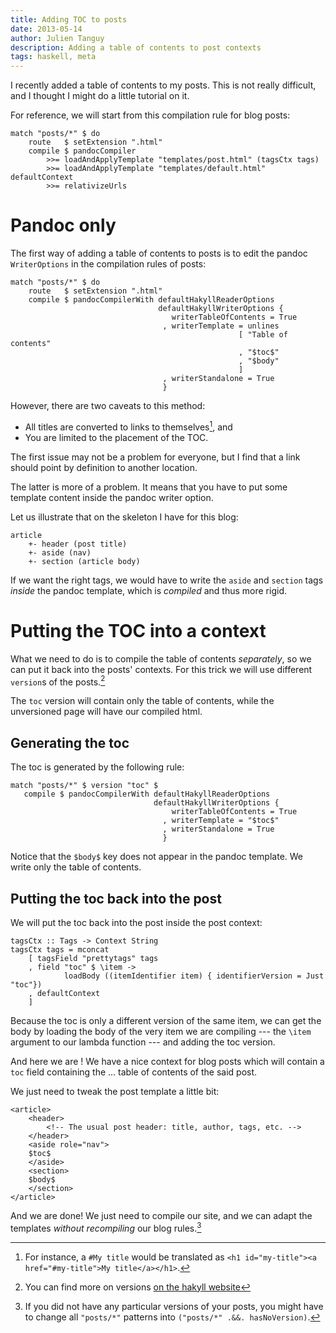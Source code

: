 ```yaml
---
title: Adding TOC to posts
date: 2013-05-14
author: Julien Tanguy
description: Adding a table of contents to post contexts
tags: haskell, meta
---
```

I recently added a table of contents to my posts.
This is not really difficult, and I thought I might do a little tutorial on it.

For reference, we will start from this compilation rule for blog posts:

~~~{.haskell}
match "posts/*" $ do
    route   $ setExtension ".html"
    compile $ pandocCompiler
        >>= loadAndApplyTemplate "templates/post.html" (tagsCtx tags)
        >>= loadAndApplyTemplate "templates/default.html" defaultContext
        >>= relativizeUrls
~~~

# Pandoc only

The first way of adding a table of contents to posts is to edit the pandoc `WriterOptions` in the compilation rules of posts:

~~~{.haskell}
match "posts/*" $ do
    route   $ setExtension ".html"
    compile $ pandocCompilerWith defaultHakyllReaderOptions
                                 defaultHakyllWriterOptions {
                                    writerTableOfContents = True
                                  , writerTemplate = unlines
                                                   [ "Table of contents"
                                                   , "$toc$"
                                                   , "$body"
                                                   ]
                                  , writerStandalone = True
                                  }
~~~

However, there are two caveats to this method:

- All titles are converted to links to themselves[^1], and
- You are limited to the placement of the TOC.

The first issue may not be a problem for everyone, but I find that a link should point by definition to another location.

The latter is more of a problem. It means that you have to put some template content inside the pandoc writer option.

Let us illustrate that on the skeleton I have for this blog:

~~~
article
    +- header (post title)
    +- aside (nav)
    +- section (article body)
~~~

If we want the right tags, we would have to write the `aside` and `section` tags
_inside_ the pandoc template, which is _compiled_ and thus more rigid.

# Putting the TOC into a context

What we need to do is to compile the table of contents _separately_, so we can put it 
back into the posts' contexts.
For this trick we will use different `version`s of the posts.[^2]

The `toc` version will contain only the table of contents, while the unversioned page
will have our compiled html.

## Generating the toc

The toc is generated by the following rule:

~~~{.haskell}
match "posts/*" $ version "toc" $
   compile $ pandocCompilerWith defaultHakyllReaderOptions
                                defaultHakyllWriterOptions {
                                    writerTableOfContents = True
                                  , writerTemplate = "$toc$"
                                  , writerStandalone = True
                                  }
~~~

Notice that the `$body$` key does not appear in the pandoc template.
We write only the table of contents.

## Putting the toc back into the post

We will put the toc back into the post inside the post context:

~~~{.haskell}
tagsCtx :: Tags -> Context String
tagsCtx tags = mconcat
    [ tagsField "prettytags" tags
    , field "toc" $ \item ->
            loadBody ((itemIdentifier item) { identifierVersion = Just "toc"})
    , defaultContext
    ]
~~~

Because the toc is only a different version of the same item,
we can get the body by loading the body of the very item we are compiling
--- the `\item` argument to our lambda function --- and adding the toc version.

And here we are ! We have a nice context for blog posts which will contain a `toc`
field containing the ... table of contents of the said post.

We just need to tweak the post template a little bit:

~~~{.html}
<article>
    <header>
        <!-- The usual post header: title, author, tags, etc. -->
    </header>
    <aside role="nav">
    $toc$
    </aside>
    <section>
    $body$
    </section>
</article>
~~~

And we are done! We just need to compile our site, and we can adapt the templates
_without recompiling_ our blog rules.[^3]

[^1]: For instance, a `#My title` would be translated as `<h1 id="my-title"><a href="#my-title">My title</a></h1>`.

[^2]: You can find more on versions [on the hakyll website](http://jaspervdj.be/hakyll/tutorials/06-versions.html)

[^3]: If you did not have any particular versions of your posts, you might have to change
all `"posts/*"` patterns into `("posts/*" .&&. hasNoVersion)`.
